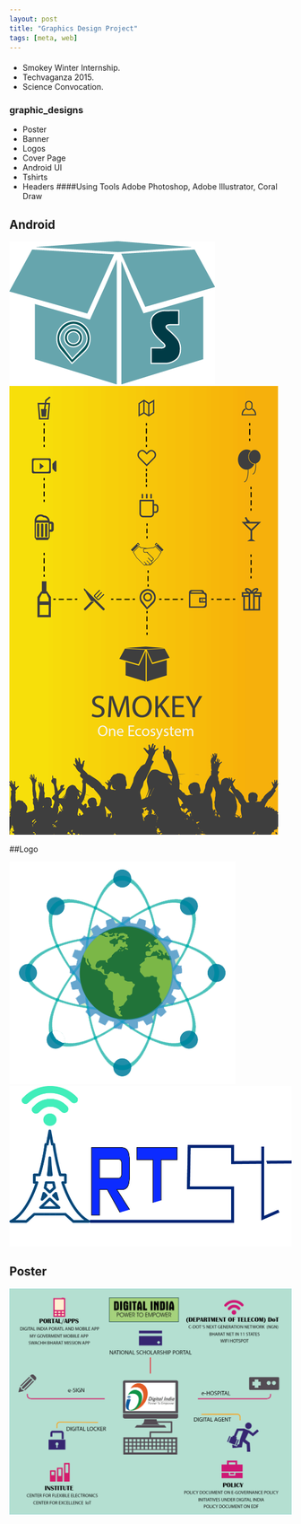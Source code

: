 ```yaml
---
layout: post
title: "Graphics Design Project"
tags: [meta, web]
---
```


####
- Smokey Winter Internship.
- Techvaganza 2015.
- Science Convocation.

### graphic_designs
- Poster
- Banner
- Logos
- Cover Page
- Android UI
- Tshirts
- Headers
####Using Tools Adobe Photoshop, Adobe Illustrator, Coral Draw

## Android 
![rahulworld](/assets/image/logofeb1.png)
![rahulworld](/assets/image/splash2feb.png)

##Logo

![rahulworld](/assets/image/IMG-20150823-WA0001.png)
![rahulworld](/assets/image/r14.jpg)



## Poster

![rahulworld](/assets/image/digi4.png)